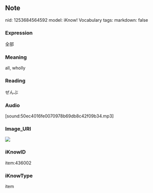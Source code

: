 ## Note
nid: 1253684564592
model: iKnow! Vocabulary
tags: 
markdown: false

### Expression
全部

### Meaning
all, wholly

### Reading
ぜんぶ

### Audio
[sound:50ec4016fe0070978b69db8c42f09b34.mp3]

### Image_URI
<img src="185b806e32645fb2dc7ad26137373315.jpg">

### iKnowID
item:436002

### iKnowType
item
